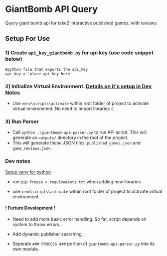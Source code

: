 # GiantBomb API Query
 Query giant bomb api for take2 interactive published games, with reviews


## Setup For Use

### 1) Create `api_key_giantbomb.py` for api key (use code snippet below)
```
#python file that exports the api_key
api_key = 'place api key here'
```

### 2) Initialize Virtual Environment. [Details on it's setup in Dev Notes](###-Dev-notes)
- Use `venv\scripts\activate` within root folder of project to activate virtual environment. No need to import libraries :)

### 3) Run Parser
- Call `python .\giantbomb-api-parser.py` to run API script. This will generate an `outputs/` directory in the root of the project.
- This will generate these JSON files: `published_games.json` and `game_reviews.json`.



### Dev notes

[Setup venv for python](`https://towardsdatascience.com/virtual-environments-for-absolute-beginners-what-is-it-and-how-to-create-one-examples-a48da8982d4b`)

 - run `pip freeze > requirements.txt` when adding new libraries

 - use `venv\scripts\activate` within root folder of project to activate virtual environment

 #### ! Furture Development !
 - Need to add more basic error handling. So far, script depends on system to throw errors.

 - Add dynamic publisher searching.

 - Seperate `### PROCESS ###` portion of `giantbomb-api-parser.py` into its own module.

